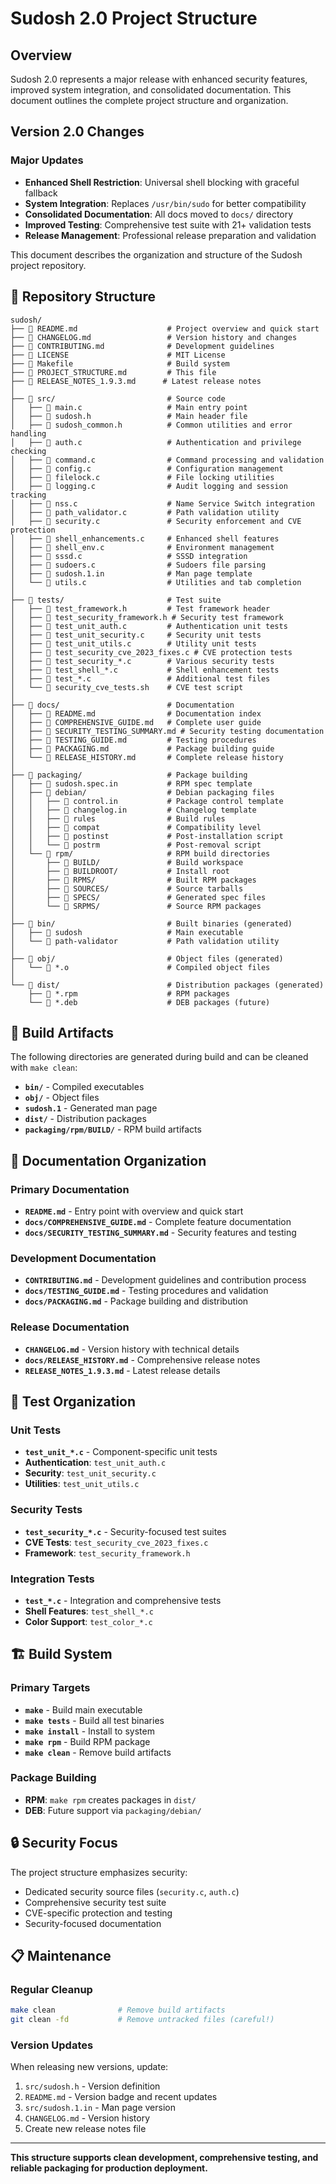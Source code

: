 # Sudosh 2.0 Project Structure

## Overview

Sudosh 2.0 represents a major release with enhanced security features, improved system integration, and consolidated documentation. This document outlines the complete project structure and organization.

## Version 2.0 Changes

### Major Updates
- **Enhanced Shell Restriction**: Universal shell blocking with graceful fallback
- **System Integration**: Replaces `/usr/bin/sudo` for better compatibility
- **Consolidated Documentation**: All docs moved to `docs/` directory
- **Improved Testing**: Comprehensive test suite with 21+ validation tests
- **Release Management**: Professional release preparation and validation

This document describes the organization and structure of the Sudosh project repository.

## 📁 Repository Structure

```
sudosh/
├── 📄 README.md                    # Project overview and quick start
├── 📄 CHANGELOG.md                 # Version history and changes
├── 📄 CONTRIBUTING.md              # Development guidelines
├── 📄 LICENSE                      # MIT License
├── 📄 Makefile                     # Build system
├── 📄 PROJECT_STRUCTURE.md         # This file
├── 📄 RELEASE_NOTES_1.9.3.md      # Latest release notes
│
├── 📂 src/                         # Source code
│   ├── 📄 main.c                   # Main entry point
│   ├── 📄 sudosh.h                 # Main header file
│   ├── 📄 sudosh_common.h          # Common utilities and error handling
│   ├── 📄 auth.c                   # Authentication and privilege checking
│   ├── 📄 command.c                # Command processing and validation
│   ├── 📄 config.c                 # Configuration management
│   ├── 📄 filelock.c               # File locking utilities
│   ├── 📄 logging.c                # Audit logging and session tracking
│   ├── 📄 nss.c                    # Name Service Switch integration
│   ├── 📄 path_validator.c         # Path validation utility
│   ├── 📄 security.c               # Security enforcement and CVE protection
│   ├── 📄 shell_enhancements.c     # Enhanced shell features
│   ├── 📄 shell_env.c              # Environment management
│   ├── 📄 sssd.c                   # SSSD integration
│   ├── 📄 sudoers.c                # Sudoers file parsing
│   ├── 📄 sudosh.1.in              # Man page template
│   └── 📄 utils.c                  # Utilities and tab completion
│
├── 📂 tests/                       # Test suite
│   ├── 📄 test_framework.h         # Test framework header
│   ├── 📄 test_security_framework.h # Security test framework
│   ├── 📄 test_unit_auth.c         # Authentication unit tests
│   ├── 📄 test_unit_security.c     # Security unit tests
│   ├── 📄 test_unit_utils.c        # Utility unit tests
│   ├── 📄 test_security_cve_2023_fixes.c # CVE protection tests
│   ├── 📄 test_security_*.c        # Various security tests
│   ├── 📄 test_shell_*.c           # Shell enhancement tests
│   ├── 📄 test_*.c                 # Additional test files
│   └── 📄 security_cve_tests.sh    # CVE test script
│
├── 📂 docs/                        # Documentation
│   ├── 📄 README.md                # Documentation index
│   ├── 📄 COMPREHENSIVE_GUIDE.md   # Complete user guide
│   ├── 📄 SECURITY_TESTING_SUMMARY.md # Security testing documentation
│   ├── 📄 TESTING_GUIDE.md         # Testing procedures
│   ├── 📄 PACKAGING.md             # Package building guide
│   └── 📄 RELEASE_HISTORY.md       # Complete release history
│
├── 📂 packaging/                   # Package building
│   ├── 📄 sudosh.spec.in           # RPM spec template
│   ├── 📂 debian/                  # Debian packaging files
│   │   ├── 📄 control.in           # Package control template
│   │   ├── 📄 changelog.in         # Changelog template
│   │   ├── 📄 rules                # Build rules
│   │   ├── 📄 compat               # Compatibility level
│   │   ├── 📄 postinst             # Post-installation script
│   │   └── 📄 postrm               # Post-removal script
│   └── 📂 rpm/                     # RPM build directories
│       ├── 📂 BUILD/               # Build workspace
│       ├── 📂 BUILDROOT/           # Install root
│       ├── 📂 RPMS/                # Built RPM packages
│       ├── 📂 SOURCES/             # Source tarballs
│       ├── 📂 SPECS/               # Generated spec files
│       └── 📂 SRPMS/               # Source RPM packages
│
├── 📂 bin/                         # Built binaries (generated)
│   ├── 📄 sudosh                   # Main executable
│   └── 📄 path-validator           # Path validation utility
│
├── 📂 obj/                         # Object files (generated)
│   └── 📄 *.o                      # Compiled object files
│
└── 📂 dist/                        # Distribution packages (generated)
    ├── 📄 *.rpm                    # RPM packages
    └── 📄 *.deb                    # DEB packages (future)
```

## 🔧 Build Artifacts

The following directories are generated during build and can be cleaned with `make clean`:

- **`bin/`** - Compiled executables
- **`obj/`** - Object files
- **`sudosh.1`** - Generated man page
- **`dist/`** - Distribution packages
- **`packaging/rpm/BUILD/`** - RPM build artifacts

## 📖 Documentation Organization

### Primary Documentation
- **`README.md`** - Entry point with overview and quick start
- **`docs/COMPREHENSIVE_GUIDE.md`** - Complete feature documentation
- **`docs/SECURITY_TESTING_SUMMARY.md`** - Security features and testing

### Development Documentation
- **`CONTRIBUTING.md`** - Development guidelines and contribution process
- **`docs/TESTING_GUIDE.md`** - Testing procedures and validation
- **`docs/PACKAGING.md`** - Package building and distribution

### Release Documentation
- **`CHANGELOG.md`** - Version history with technical details
- **`docs/RELEASE_HISTORY.md`** - Comprehensive release notes
- **`RELEASE_NOTES_1.9.3.md`** - Latest release details

## 🧪 Test Organization

### Unit Tests
- **`test_unit_*.c`** - Component-specific unit tests
- **Authentication**: `test_unit_auth.c`
- **Security**: `test_unit_security.c`
- **Utilities**: `test_unit_utils.c`

### Security Tests
- **`test_security_*.c`** - Security-focused test suites
- **CVE Tests**: `test_security_cve_2023_fixes.c`
- **Framework**: `test_security_framework.h`

### Integration Tests
- **`test_*.c`** - Integration and comprehensive tests
- **Shell Features**: `test_shell_*.c`
- **Color Support**: `test_color_*.c`

## 🏗️ Build System

### Primary Targets
- **`make`** - Build main executable
- **`make tests`** - Build all test binaries
- **`make install`** - Install to system
- **`make rpm`** - Build RPM package
- **`make clean`** - Remove build artifacts

### Package Building
- **RPM**: `make rpm` creates packages in `dist/`
- **DEB**: Future support via `packaging/debian/`

## 🔒 Security Focus

The project structure emphasizes security:
- Dedicated security source files (`security.c`, `auth.c`)
- Comprehensive security test suite
- CVE-specific protection and testing
- Security-focused documentation

## 📋 Maintenance

### Regular Cleanup
```bash
make clean              # Remove build artifacts
git clean -fd           # Remove untracked files (careful!)
```

### Version Updates
When releasing new versions, update:
1. `src/sudosh.h` - Version definition
2. `README.md` - Version badge and recent updates
3. `src/sudosh.1.in` - Man page version
4. `CHANGELOG.md` - Version history
5. Create new release notes file

---

**This structure supports clean development, comprehensive testing, and reliable packaging for production deployment.**
